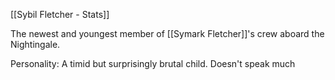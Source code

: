[[Sybil Fletcher - Stats]]

The newest and youngest member of [[Symark Fletcher]]'s crew aboard the Nightingale.

Personality: A timid but surprisingly brutal child. Doesn't speak much
